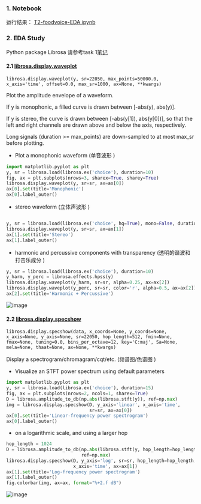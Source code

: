 ### 1. Notebook ###

运行结果： [T2-foodvoice-EDA.ipynb](https://github.com/frankyangdev/NLP-Learning/blob/main/FoodVoiceRecognition/T2-foodvoice-EDA.ipynb)

### 2. EDA Study ###

Python package Librosa 请参考task 1[笔记](https://github.com/frankyangdev/NLP-Learning/blob/main/FoodVoiceRecognition/Task1-Baseline-LearningNotes.md)

#### 2.1 [librosa.display.waveplot](https://librosa.org/doc/latest/generated/librosa.display.waveplot.html) ####

```
librosa.display.waveplot(y, sr=22050, max_points=50000.0, x_axis='time', offset=0.0, max_sr=1000, ax=None, **kwargs)
```

Plot the amplitude envelope of a waveform.

If y is monophonic, a filled curve is drawn between [-abs(y), abs(y)].

If y is stereo, the curve is drawn between [-abs(y[1]), abs(y[0])], so that the left and right channels are drawn above and below the axis, respectively.

Long signals (duration >= max_points) are down-sampled to at most max_sr before plotting.

* Plot a monophonic waveform (单音波形 )

```python
import matplotlib.pyplot as plt
y, sr = librosa.load(librosa.ex('choice'), duration=10)
fig, ax = plt.subplots(nrows=3, sharex=True, sharey=True)
librosa.display.waveplot(y, sr=sr, ax=ax[0])
ax[0].set(title='Monophonic')
ax[0].label_outer()
```

* stereo waveform (立体声波形 )

```python

y, sr = librosa.load(librosa.ex('choice', hq=True), mono=False, duration=10)
librosa.display.waveplot(y, sr=sr, ax=ax[1])
ax[1].set(title='Stereo')
ax[1].label_outer()
```

* harmonic and percussive components with transparency (透明的谐波和打击乐成分 )

```python
y, sr = librosa.load(librosa.ex('choice'), duration=10)
y_harm, y_perc = librosa.effects.hpss(y)
librosa.display.waveplot(y_harm, sr=sr, alpha=0.25, ax=ax[2])
librosa.display.waveplot(y_perc, sr=sr, color='r', alpha=0.5, ax=ax[2])
ax[2].set(title='Harmonic + Percussive')
```

![image](https://user-images.githubusercontent.com/39177230/114903322-460d2580-9e49-11eb-9a67-4ce4e208e654.png)


#### 2.2 [librosa.display.specshow](https://librosa.org/doc/latest/generated/librosa.display.specshow.html) ####

```
librosa.display.specshow(data, x_coords=None, y_coords=None, x_axis=None, y_axis=None, sr=22050, hop_length=512, fmin=None, fmax=None, tuning=0.0, bins_per_octave=12, key='C:maj', Sa=None, mela=None, thaat=None, ax=None, **kwargs)
```

Display a spectrogram/chromagram/cqt/etc. (频谱图/色谱图 )

* Visualize an STFT power spectrum using default parameters

```python
import matplotlib.pyplot as plt
y, sr = librosa.load(librosa.ex('choice'), duration=15)
fig, ax = plt.subplots(nrows=2, ncols=1, sharex=True)
D = librosa.amplitude_to_db(np.abs(librosa.stft(y)), ref=np.max)
img = librosa.display.specshow(D, y_axis='linear', x_axis='time',
                               sr=sr, ax=ax[0])
ax[0].set(title='Linear-frequency power spectrogram')
ax[0].label_outer()
```

* on a logarithmic scale, and using a larger hop

```python
hop_length = 1024
D = librosa.amplitude_to_db(np.abs(librosa.stft(y, hop_length=hop_length)),
                            ref=np.max)
librosa.display.specshow(D, y_axis='log', sr=sr, hop_length=hop_length,
                         x_axis='time', ax=ax[1])
ax[1].set(title='Log-frequency power spectrogram')
ax[1].label_outer()
fig.colorbar(img, ax=ax, format="%+2.f dB")
```
![image](https://user-images.githubusercontent.com/39177230/114903844-c895e500-9e49-11eb-9a86-ea5a10da14eb.png)





